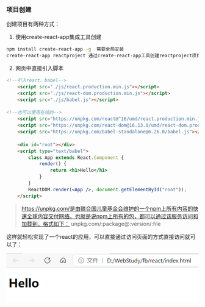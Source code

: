 ### 项目创建

创建项目有两种方式：

1. 使用create-react-app集成工具创建

```bash
npm install create-react-app -g  需要全局安装
create-react-app reactproject 通过create-react-app工具创建reactproject项目
```

2. 网页中直接引入脚本

```html
<!--引入react、babel-->
    <script src="./js/react.production.min.js"></script>
    <script src="./js/react-dom.production.min.js"></script>
    <script src="./js/babel.js"></script>

<!--也可以使用在线的-->
    <script src="https://unpkg.com/react@^16/umd/react.production.min.js"></script>
    <script src="https://unpkg.com/react-dom@16.13.0/umd/react-dom.production.min.js"></script>
    <script src="https://unpkg.com/babel-standalone@6.26.0/babel.js"></script>

    <div id="root"></div>
    <script type="text/babel">
        class App extends React.Component {
            render() {
                return <h1>Hello</h1>
            }
        }
        ReactDOM.render(<App />, document.getElementById("root"));
    </script>
```

> https://unpkg.com/是由联合国儿童基金会维护的一个npm上所有内容的快速全球内容交付网络。也就是说npm上所有的包，都可以通过该服务访问和加载到。格式如下： unpkg.com/:package@:version/:file

这样就轻松实现了一个react的应用，可以直接通过访问页面的方式直接访问就可以了：

![React项目实例](../../public/images/i8.png "React项目实例")
